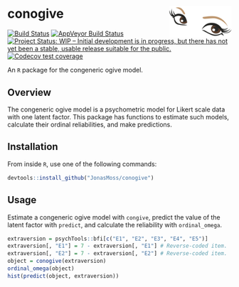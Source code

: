 
<!-- README.md is generated from README.Rmd. Please edit that file -->

# conogive <img src="man/figures/logo.png" align="right" width="140" height="70" />

[![Build
Status](https://travis-ci.com/JonasMoss/conogive.svg?branch=master)](https://travis-ci.org/JonasMoss/conogive)
[![AppVeyor Build
Status](https://ci.appveyor.com/api/projects/status/github/JonasMoss/conogive?branch=master&svg=true)](https://ci.appveyor.com/project/JonasMoss/conogive)
[![Project Status: WIP – Initial development is in progress, but there
has not yet been a stable, usable release suitable for the
public.](https://www.repostatus.org/badges/latest/wip.svg)](https://www.repostatus.org/#wip)
[![Codecov test
coverage](https://codecov.io/gh/JonasMoss/conogive/branch/master/graph/badge.svg)](https://codecov.io/gh/JonasMoss/conogive?branch=master)

<!--[![Project Status: Active – The project has reached a stable, usable state and is being actively developed.](https://www.repostatus.org/badges/latest/active.svg)](https://www.repostatus.org/#active)-->

An `R` package for the congeneric ogive model.

## Overview

The congeneric ogive model is a psychometric model for Likert scale data
with one latent factor. This package has functions to estimate such
models, calculate their ordinal reliabilities, and make predictions.

## Installation

From inside `R`, use one of the following commands:

``` r
devtools::install_github("JonasMoss/conogive")
```

## Usage

Estimate a congeneric ogive model with `congive`, predict the value of
the latent factor with `predict`, and calculate the reliability with
`ordinal_omega`.

``` r
extraversion = psychTools::bfi[c("E1", "E2", "E3", "E4", "E5")]
extraversion[, "E1"] = 7 - extraversion[, "E1"] # Reverse-coded item.
extraversion[, "E2"] = 7 - extraversion[, "E2"] # Reverse-coded item.
object = conogive(extraversion)
ordinal_omega(object)
hist(predict(object, extraversion))
```
